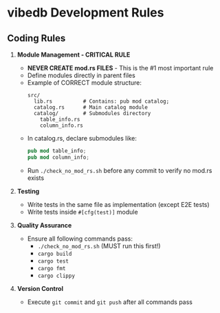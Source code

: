 # vibedb Development Rules

## Coding Rules

1. **Module Management - CRITICAL RULE**
   - **NEVER CREATE mod.rs FILES** - This is the #1 most important rule
   - Define modules directly in parent files
   - Example of CORRECT module structure:
     ```
     src/
       lib.rs          # Contains: pub mod catalog;
       catalog.rs      # Main catalog module
       catalog/        # Submodules directory
         table_info.rs
         column_info.rs
     ```
   - In catalog.rs, declare submodules like:
     ```rust
     pub mod table_info;
     pub mod column_info;
     ```
   - Run `./check_no_mod_rs.sh` before any commit to verify no mod.rs exists

2. **Testing**
   - Write tests in the same file as implementation (except E2E tests)
   - Write tests inside `#[cfg(test)]` module

3. **Quality Assurance**
   - Ensure all following commands pass:
     - `./check_no_mod_rs.sh` (MUST run this first!)
     - `cargo build`
     - `cargo test`
     - `cargo fmt`
     - `cargo clippy`

4. **Version Control**
   - Execute `git commit` and `git push` after all commands pass